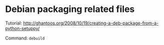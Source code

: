 Debian packaging related files
=================================
Tutorial: http://ghantoos.org/2008/10/19/creating-a-deb-package-from-a-python-setuppy/

Command: `debuild`